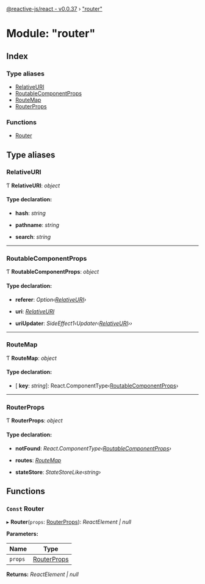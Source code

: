 [@reactive-js/react - v0.0.37](../README.md) › ["router"](_router_.md)

# Module: "router"

## Index

### Type aliases

* [RelativeURI](_router_.md#relativeuri)
* [RoutableComponentProps](_router_.md#routablecomponentprops)
* [RouteMap](_router_.md#routemap)
* [RouterProps](_router_.md#routerprops)

### Functions

* [Router](_router_.md#const-router)

## Type aliases

###  RelativeURI

Ƭ **RelativeURI**: *object*

#### Type declaration:

* **hash**: *string*

* **pathname**: *string*

* **search**: *string*

___

###  RoutableComponentProps

Ƭ **RoutableComponentProps**: *object*

#### Type declaration:

* **referer**: *Option‹[RelativeURI](_router_.md#relativeuri)›*

* **uri**: *[RelativeURI](_router_.md#relativeuri)*

* **uriUpdater**: *SideEffect1‹Updater‹[RelativeURI](_router_.md#relativeuri)››*

___

###  RouteMap

Ƭ **RouteMap**: *object*

#### Type declaration:

* \[ **key**: *string*\]: React.ComponentType‹[RoutableComponentProps](_router_.md#routablecomponentprops)›

___

###  RouterProps

Ƭ **RouterProps**: *object*

#### Type declaration:

* **notFound**: *React.ComponentType‹[RoutableComponentProps](_router_.md#routablecomponentprops)›*

* **routes**: *[RouteMap](_router_.md#routemap)*

* **stateStore**: *StateStoreLike‹string›*

## Functions

### `Const` Router

▸ **Router**(`props`: [RouterProps](_router_.md#routerprops)): *ReactElement | null*

**Parameters:**

Name | Type |
------ | ------ |
`props` | [RouterProps](_router_.md#routerprops) |

**Returns:** *ReactElement | null*
